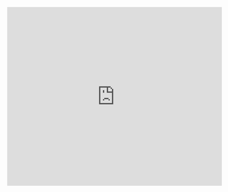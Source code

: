 <iframe src="http://www.youtube.com/embed/18ifoT-Id54?wmode=transparent" allowfullscreen frameborder="0" height="417" width="500"></iframe>
